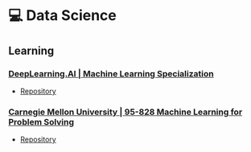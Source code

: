 # 💻 Data Science

## Learning

### [DeepLearning.AI | Machine Learning Specialization](https://www.deeplearning.ai/courses/machine-learning-specialization/)
 - [Repository](https://github.com/joannasam/data-science/tree/mls/machine-learning-specialization)

### [Carnegie Mellon University | 95-828 Machine Learning for Problem Solving](https://www.andrew.cmu.edu/user/lakoglu/courses/95828/index.htm)
 - [Repository](https://github.com/joannasam/data-science/tree/mlps/machine-learning-for-problem-solving)